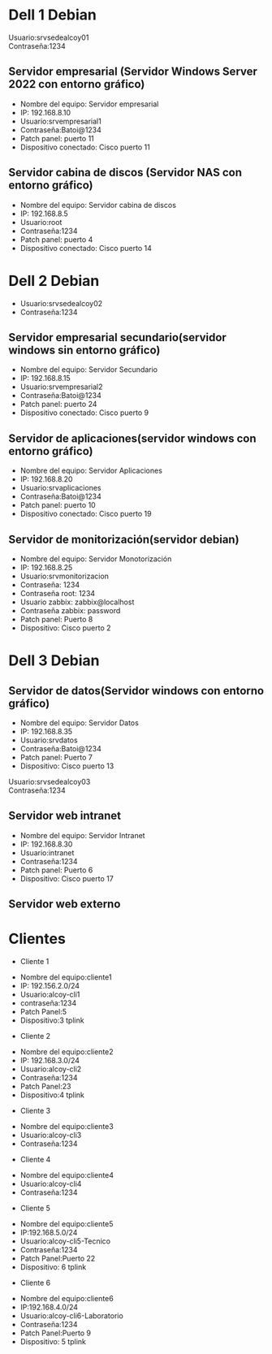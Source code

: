 # Dell 1 Debian #
 Usuario:srvsedealcoy01  
 Contraseña:1234  
 
## Servidor empresarial (Servidor Windows Server 2022 con entorno gráfico) ##
- Nombre del equipo: Servidor empresarial
- IP: 192.168.8.10
- Usuario:srvempresarial1  
- Contraseña:Batoi@1234
- Patch panel: puerto 11
- Dispositivo conectado: Cisco puerto 11 

## Servidor cabina de discos (Servidor NAS con entorno gráfico) ##
- Nombre del equipo: Servidor cabina de discos
- IP: 192.168.8.5
- Usuario:root  
- Contraseña:1234
- Patch panel: puerto 4
- Dispositivo conectado: Cisco puerto 14

# Dell 2 Debian
- Usuario:srvsedealcoy02  
- Contraseña:1234

## Servidor empresarial secundario(servidor windows sin entorno gráfico) ##

- Nombre del equipo: Servidor Secundario
- IP: 192.168.8.15
- Usuario:srvempresarial2  
- Contraseña:Batoi@1234
- Patch panel: puerto 24
- Dispositivo conectado: Cisco puerto 9


## Servidor de aplicaciones(servidor windows con entorno gráfico) ##

- Nombre del equipo: Servidor Aplicaciones
- IP: 192.168.8.20
- Usuario:srvaplicaciones  
- Contraseña:Batoi@1234
- Patch panel: puerto 10
- Dispositivo conectado: Cisco puerto 19






## Servidor de monitorización(servidor debian) ##

- Nombre del equipo: Servidor Monotorización
- IP: 192.168.8.25
- Usuario:srvmonitorizacion  
- Contraseña: 1234  
- Contraseña root: 1234  
- Usuario zabbix: zabbix@localhost  
- Contraseña zabbix: password
- Patch panel: Puerto 8
- Dispositivo: Cisco puerto 2


# Dell 3 Debian #

## Servidor de datos(Servidor windows con entorno gráfico) ##

- Nombre del equipo: Servidor Datos
- IP: 192.168.8.35
- Usuario:srvdatos  
- Contraseña:Batoi@1234
- Patch panel: Puerto 7
- Dispositivo: Cisco puerto 13


Usuario:srvsedealcoy03  
Contraseña:1234

## Servidor web intranet ##

- Nombre del equipo: Servidor Intranet
- IP: 192.168.8.30
- Usuario:intranet  
- Contraseña:1234
- Patch panel: Puerto 6
- Dispositivo: Cisco puerto 17


## Servidor web externo ##

# Clientes #

+ Cliente 1

- Nombre del equipo:cliente1
- IP: 192.156.2.0/24
- Usuario:alcoy-cli1  
- contraseña:1234
- Patch Panel:5
- Dispositivo:3 tplink

+ Cliente 2

- Nombre del equipo:cliente2
- IP: 192.168.3.0/24
- Usuario:alcoy-cli2  
- Contraseña:1234
- Patch Panel:23
- Dispositivo:4 tplink

+ Cliente 3

- Nombre del equipo:cliente3
- Usuario:alcoy-cli3  
- Contraseña:1234


+ Cliente 4

- Nombre del equipo:cliente4
- Usuario:alcoy-cli4  
- Contraseña:1234

+ Cliente 5

- Nombre del equipo:cliente5
- IP:192.168.5.0/24
- Usuario:alcoy-cli5-Tecnico 
- Contraseña:1234
- Patch Panel:Puerto 22
- Dispositivo: 6 tplink

+ Cliente 6

- Nombre del equipo:cliente6
- IP:192.168.4.0/24
- Usuario:alcoy-cli6-Laboratorio
- Contraseña:1234
- Patch Panel:Puerto 9
- Dispositivo: 5 tplink

